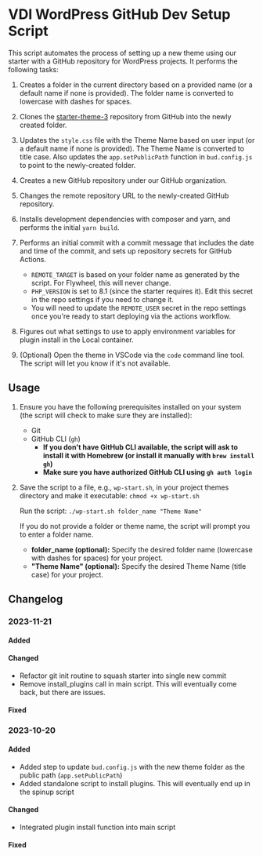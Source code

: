 # VDI WordPress GitHub Dev Setup Script

This script automates the process of setting up a new theme using our starter with a GitHub repository for WordPress projects. It performs the following tasks:

1. Creates a folder in the current directory based on a provided name (or a default name if none is provided). The folder name is converted to lowercase with dashes for spaces.

2. Clones the [starter-theme-3](https://github.com/Vincent-Design-Inc/starter-theme-3) repository from GitHub into the newly created folder.

3. Updates the `style.css` file with the Theme Name based on user input (or a default name if none is provided). The Theme Name is converted to title case.  Also updates the `app.setPublicPath` function in `bud.config.js` to point to the newly-created folder.

4. Creates a new GitHub repository under our GitHub organization.

5. Changes the remote repository URL to the newly-created GitHub repository.

6. Installs development dependencies with composer and yarn, and performs the initial `yarn build`.

7. Performs an initial commit with a commit message that includes the date and time of the commit, and sets up repository secrets for GitHub Actions.
   - `REMOTE_TARGET` is based on your folder name as generated by the script.  For Flywheel, this will never change.
   - `PHP_VERSION` is set to 8.1 (since the starter requires it).  Edit this secret in the repo settings if you need to change it.
   - You will need to update the `REMOTE_USER` secret in the repo settings once you're ready to start deploying via the actions workflow.

8. Figures out what settings to use to apply environment variables for plugin install in the Local container.

9. (Optional) Open the theme in VSCode via the `code` command line tool.  The script will let you know if it's not available.

## Usage
1. Ensure you have the following prerequisites installed on your system (the script will check to make sure they are installed):
   - Git
   - GitHub CLI (`gh`)
     - **If you don't have GitHub CLI available, the script will ask to install it with Homebrew (or install it manually with `brew install gh`)**
     - **Make sure you have authorized GitHub CLI using `gh auth login`**

2. Save the script to a file, e.g., `wp-start.sh`, in your project themes directory and make it executable:
   `chmod +x wp-start.sh`

    Run the script:
    `./wp-start.sh folder_name "Theme Name"`

    If you do not provide a folder or theme name, the script will prompt you to enter a folder name.

    - **folder_name (optional):** Specify the desired folder name (lowercase with dashes for spaces) for your project.
    - **"Theme Name" (optional):** Specify the desired Theme Name (title case) for your project.

## Changelog

### 2023-11-21
#### Added

#### Changed
- Refactor git init routine to squash starter into single new commit
- Remove install_plugins call in main script.  This will eventually come back, but there are issues.

#### Fixed

### 2023-10-20
#### Added
- Added step to update `bud.config.js` with the new theme folder as the public path (`app.setPublicPath`)
- Added standalone script to install plugins.  This will eventually end up in the spinup script

#### Changed
- Integrated plugin install function into main script

#### Fixed
